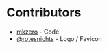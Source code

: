 Contributors
============

* [mkzero](https://github.com/mkzero) - Code
* [@rotesnichts](https://twitter.com/rotesnichts) - Logo / Favicon
